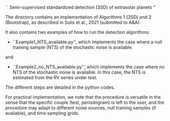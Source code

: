 `` Semi-supervised standardized detection (3SD) of extrasolar planets ''
 
 The directory contains an implementation of Algorithms 1 (3SD) and 2 (Bootstrap), as described in Sulis et al., 2021 (submitted to A&A).
 
 It also contains two examples of how to run the detection algorithms:
 
 - ``Example1_NTS_available.py'', which implements the case where a null training sample (NTS) of the stochastic noise is available. 
 
 and
 
 - ``Example2_no_NTS_available.py'', which implements the case where no NTS of the stochastic noise is available. In this case, the NTS is estimated from the RV series under test. 
 
The different steps are detailed in the python codes.

For practical implementation, we note that the procedure is versatile in the sense that the specific couple (test, periodogram) is left to the user, and the procedure may adapt to different noise sources, null training samples (if available), and time sampling grids. 

 
